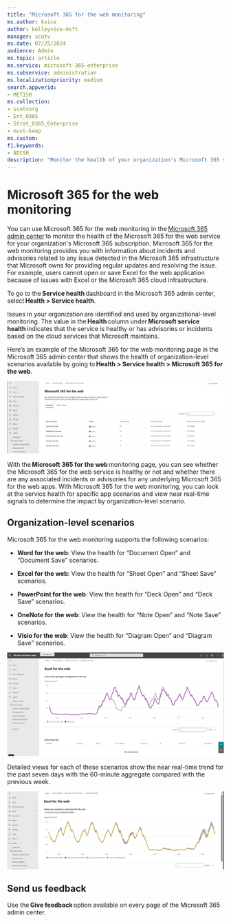 ```yaml
---
title: "Microsoft 365 for the web monitoring"
ms.author: kvice
author: kelleyvice-msft
manager: scotv
ms.date: 07/25/2024
audience: Admin
ms.topic: article
ms.service: microsoft-365-enterprise
ms.subservice: administration
ms.localizationpriority: medium
search.appverid:
- MET150
ms.collection:
- scotvorg
- Ent_O365
- Strat_O365_Enterprise
- must-keep
ms.custom: 
f1.keywords:
- NOCSH
description: "Monitor the health of your organization's Microsoft 365 subscription by using monitoring in Microsoft 365 for the web."
---
```


# Microsoft 365 for the web monitoring

You can use Microsoft 365 for the web monitoring in the [Microsoft 365 admin center](https://go.microsoft.com/fwlink/p/?linkid=2024339) to monitor the health of the Microsoft 365 for the web service for your organization's Microsoft 365 subscription. Microsoft 365 for the web monitoring provides you with information about incidents and advisories related to any issue detected in the Microsoft 365 infrastructure that Microsoft owns for providing regular updates and resolving the issue. For example, users cannot open or save Excel for the web application because of issues with Excel or the Microsoft 365 cloud infrastructure.

To go to the **Service health** dashboard in the Microsoft 365 admin center, select **Health > Service health**.

Issues in your organization are identified and used by organizational-level monitoring. The value in the **Health** column under **Microsoft service health** indicates that the service is healthy or has advisories or incidents based on the cloud services that Microsoft maintains.

Here’s an example of the Microsoft 365 for the web monitoring page in the Microsoft 365 admin center that shows the health of organization-level scenarios available by going to **Health > Service health > Microsoft 365 for the web**.

![Screenshot of Microsoft 365 for the web monitoring.](../media/microsoft-365-for-the-web.png)

With the **Microsoft 365 for the web** monitoring page, you can see whether the Microsoft 365 for the web service is healthy or not and whether there are any associated incidents or advisories for any underlying Microsoft 365 for the web apps. With Microsoft 365 for the web monitoring, you can look at the service health for specific app scenarios and view near real-time signals to determine the impact by organization-level scenario.

## Organization-level scenarios

Microsoft 365 for the web monitoring supports the following scenarios:

- **Word for the web**: View the health for “Document Open” and “Document Save” scenarios.

- **Excel for the web**: View the health for “Sheet Open” and “Sheet Save” scenarios.

- **PowerPoint for the web**: View the health for “Deck Open” and “Deck Save” scenarios.

- **OneNote for the web**: View the health for “Note Open” and “Note Save” scenarios.

- **Visio for the web**: View the health for “Diagram Open” and “Diagram Save” scenarios.

![Screenshot of Excel for the web monitoring.](../media/excel-for-the-web.png)

Detailed views for each of these scenarios show the near real-time trend for the past seven days with the 60-minute aggregate compared with the previous week.

![Second Screenshot of Excel for the web monitoring.](../media/excel-for-the-web-2.png)

## Send us feedback

Use the **Give feedback** option available on every page of the Microsoft 365 admin center.
